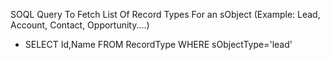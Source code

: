 SOQL Query To Fetch List Of Record Types For an sObject (Example: Lead, Account, Contact, Opportunity....)
- SELECT Id,Name FROM RecordType WHERE sObjectType='lead'


